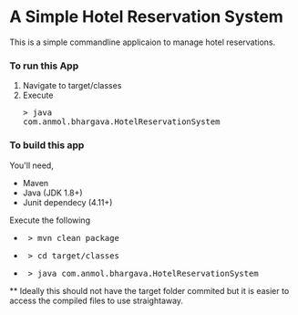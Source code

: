 # A Simple Hotel Reservation System
This is a simple commandline applicaion to manage hotel reservations. 

### To run this App
1. Navigate to target/classes
2. Execute <pre>> java com.anmol.bhargava.HotelReservationSystem</pre>

### To build this app
You'll need,
- Maven
- Java (JDK 1.8+)
- Junit dependecy (4.11+)

Execute the following
- <pre> > mvn clean package </pre>
- <pre> > cd target/classes </pre>
- <pre> > java com.anmol.bhargava.HotelReservationSystem</pre>

** Ideally this should not have the target folder commited but it is easier to access the compiled files to use straightaway.